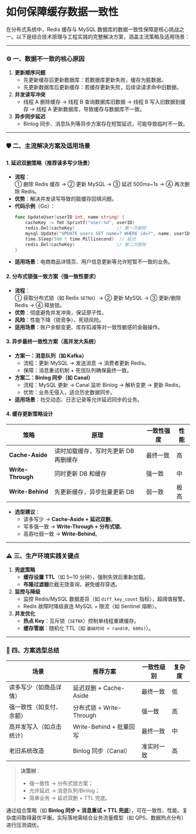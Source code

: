 # 如何保障缓存数据一致性
在分布式系统中，Redis 缓存与 MySQL 数据库的数据一致性保障是核心挑战之一。以下是结合技术原理与工程实践的完整解决方案，涵盖主流策略及适用场景：

---

### ⚙️ **一、数据不一致的核心原因**
1. **更新顺序问题**  
   - 先更新缓存后更新数据库：若数据库更新失败，缓存为脏数据。  
   - 先更新数据库后更新缓存：若缓存更新失败，后续读请求命中旧数据。  
2. **并发读写冲突**  
   - 线程 A 删除缓存 → 线程 B 查询数据库旧数据 → 线程 B 写入旧数据到缓存 → 线程 A 更新数据库，导致缓存与数据库不一致。  
3. **异步同步延迟**  
   - Binlog 同步、消息队列等异步方案存在短暂延迟，可能导致临时不一致。

---

### 🛡️ **二、主流解决方案及适用场景**
#### **1. 延迟双删策略（推荐读多写少场景）**  
- **流程**：  
  ① 删除 Redis 缓存 → ② 更新 MySQL → ③ 延迟 500ms~1s → ④ 再次删除 Redis。  
- **优势**：解决并发读写导致的脏缓存回填问题。  
- **代码示例**（Go）：  
  ```go
  func UpdateUser(userID int, name string) {
      cacheKey := fmt.Sprintf("user:%d", userID)
      redis.Del(cacheKey)                // 第一次删除
      mysql.Update("UPDATE users SET name=? WHERE id=?", name, userID)
      time.Sleep(500 * time.Millisecond)  // 延迟
      redis.Del(cacheKey)                // 第二次删除
  }
  ```
- **适用场景**：电商商品详情页、用户信息更新等允许短暂不一致的业务。

#### **2. 分布式锁强一致方案（强一致性要求）**  
- **流程**：  
  ① 获取分布式锁（如 Redis `SETNX`）→ ② 更新 MySQL → ③ 更新/删除 Redis → ④ 释放锁。  
- **优势**：彻底避免并发冲突，保证原子性。  
- **风险**：性能下降（锁竞争）、死锁风险。  
- **适用场景**：账户余额变更、库存扣减等对一致性敏感的金融操作。

#### **3. 异步最终一致性方案（高并发大系统）**  
- **方案一：消息队列（如 Kafka）**  
  - 流程：更新 MySQL → 发送消息 → 消费者更新 Redis。  
  - 保障：消息重试机制 + 死信队列确保最终一致。  
- **方案二：Binlog 同步（如 Canal）**  
  - 流程：MySQL 更新 → Canal 监听 Binlog → 解析变更 → 更新 Redis。  
  - 优势：业务无侵入，适合历史数据同步。  
- **适用场景**：社交动态、日志记录等允许延迟同步的业务。

#### **4. 缓存更新策略设计**  
| **策略**               | **原理**                              | **一致性强度** | **性能** |  
|------------------------|---------------------------------------|---------------|----------|  
| **Cache-Aside**        | 读时加载缓存，写时先更新 DB 再删缓存     | 最终一致      | 高       |  
| **Write-Through**      | 同时更新 DB 和缓存                     | 强一致        | 中       |  
| **Write-Behind**       | 先更新缓存，异步批量更新 DB             | 弱一致        | 极高     |  
- **选型建议**：  
  - 读多写少 → **Cache-Aside + 延迟双删**。  
  - 写多强一致 → **Write-Through + 分布式锁**。  
  - 高吞吐弱一致 → **Write-Behind**。

---

### ⚠️ **三、生产环境实践关键点**
1. **兜底策略**  
   - **缓存设置 TTL**（如 5~10 分钟），强制失效后重新加载。  
   - **布隆过滤器**拦截无效查询，避免缓存穿透。  
2. **监控与降级**  
   - 监控 Redis/MySQL 数据差异（如 `diff_key_count` 指标），超阈值报警。  
   - Redis 故障时降级直连 MySQL + 限流（如 Sentinel 熔断）。  
3. **并发优化**  
   - **热点 Key**：互斥锁（`SETNX`）控制单线程重建缓存。  
   - **缓存雪崩**：随机化 TTL（如 `基础时间 + rand(0, 600s)`）。

---

### 💎 **四、方案选型总结**
| **场景**                | **推荐方案**               | **一致性级别** | **复杂度** |  
|-------------------------|--------------------------|---------------|-----------|  
| 读多写少（如商品详情）    | 延迟双删 + Cache-Aside    | 最终一致      | 低        |  
| 强一致性（如支付、余额）  | 分布式锁 + Write-Through  | 强一致        | 高        |  
| 高并发写入（如点击统计）  | Write-Behind + 批量回写   | 最终一致      | 中        |  
| 老旧系统改造            | Binlog 同步（Canal）      | 准实时一致    | 高        |  

> **决策树**：  
> - 强一致性 → 分布式锁方案；  
> - 允许延迟 → 消息队列/Binlog；  
> - 简单业务 → 延迟双删 + TTL 兜底。

通过组合策略（如 **Binlog 同步 + 消息重试 + TTL 兜底**），可在一致性、性能、复杂度间取得最优平衡。实际落地需结合业务流量模型（如 QPS、数据热点分布）进行压测调优。